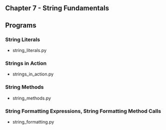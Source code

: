 ## Chapter 7 - String Fundamentals

## Programs

### String Literals
* string\_literals.py

### Strings in Action
* strings\_in\_action.py

### String Methods
* string\_methods.py

### String Formatting Expressions, String Formatting Method Calls
* string\_formatting.py
